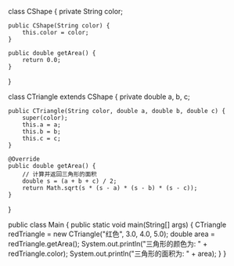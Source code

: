 

class CShape {
    private String color;

    public CShape(String color) {
        this.color = color;
    }

    public double getArea() {
        return 0.0;
    }
}

class CTriangle extends CShape {
    private double a, b, c;

    public CTriangle(String color, double a, double b, double c) {
        super(color);
        this.a = a;
        this.b = b;
        this.c = c;
    }

    @Override
    public double getArea() {
        // 计算并返回三角形的面积
        double s = (a + b + c) / 2;
        return Math.sqrt(s * (s - a) * (s - b) * (s - c));
    }
}

public class Main {
    public static void main(String[] args) {
        CTriangle redTriangle = new CTriangle("红色", 3.0, 4.0, 5.0);
        double area = redTriangle.getArea();
        System.out.println("三角形的颜色为: " + redTriangle.color);
        System.out.println("三角形的面积为: " + area);
    }
}
